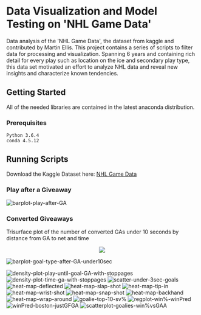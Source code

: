 # Data Visualization and Model Testing on 'NHL Game Data' 

Data analysis of the 'NHL Game Data', the dataset from kaggle and contributed by Martin Ellis. This project contains a series of scripts to filter data for processing and visualization. Spanning 6 years and containing rich detail for every play such as location on the ice and secondary play type, this data set motivated an effort to analyze NHL data and reveal new insights and characterize known tendencies. 


## Getting Started
All of the needed libraries are contained in the latest anaconda distribution.
### Prerequisites

```
Python 3.6.4
conda 4.5.12
```
## Running Scripts
Download the Kaggle Dataset here: [NHL Game Data](https://www.kaggle.com/martinellis/nhl-game-data)



### Play after a Giveaway
![barplot-play-after-GA](https://user-images.githubusercontent.com/21959159/58521134-a2dd9500-8178-11e9-99cb-39153086251b.png)

### Converted Giveaways
Trisurface plot of the number of converted GAs under 10 seconds by distance from GA to net and time
<p align="center">
  <img src="https://user-images.githubusercontent.com/21959159/58520036-3ca24380-8173-11e9-8646-6cd7a36ec1a7.gif">
</p>

![barplot-goal-type-after-GA-under10sec](https://user-images.githubusercontent.com/21959159/58521117-87728a00-8178-11e9-85fe-a43a18417b36.png)


![density-plot-play-until-goal-GA-with-stoppages](https://user-images.githubusercontent.com/21959159/58522103-1634d600-817c-11e9-805c-b34d4bb7f1e2.png)
![density-plot-time-ga-with-stoppages](https://user-images.githubusercontent.com/21959159/58522118-2c429680-817c-11e9-9c90-67f27dc48ee0.png)
![scatter-under-3sec-goals](https://user-images.githubusercontent.com/21959159/58522140-3ebcd000-817c-11e9-82bd-eef97b24b10d.png)
![heat-map-deflected](https://user-images.githubusercontent.com/21959159/58522141-3ebcd000-817c-11e9-87d9-a88ae49489fe.png)
![heat-map-slap-shot](https://user-images.githubusercontent.com/21959159/58522142-3f556680-817c-11e9-9119-c9b5e3450fbd.png)
![heat-map-tip-in](https://user-images.githubusercontent.com/21959159/58522143-3f556680-817c-11e9-8bba-983a2976d3f9.png)
![heat-map-wrist-shot](https://user-images.githubusercontent.com/21959159/58522144-3fedfd00-817c-11e9-8fd4-25f9ae2ddbcc.png)
![heat-map-snap-shot](https://user-images.githubusercontent.com/21959159/58522145-3fedfd00-817c-11e9-9751-09f672dc6d63.png)
![heat-map-backhand](https://user-images.githubusercontent.com/21959159/58522146-3fedfd00-817c-11e9-9f57-2d4f10bd3cad.png)
![heat-map-wrap-around](https://user-images.githubusercontent.com/21959159/58522147-3fedfd00-817c-11e9-8c46-9d995ba43d2a.png)
![goalie-top-10-sv%](https://user-images.githubusercontent.com/21959159/58522148-40869380-817c-11e9-840d-8d94bdd0a9aa.png)
![regplot-win%-winPred](https://user-images.githubusercontent.com/21959159/58522149-40869380-817c-11e9-9f48-33ca647cfeaa.png)
![winPred-boston-justGFGA](https://user-images.githubusercontent.com/21959159/58522150-40869380-817c-11e9-9b93-dcc7021f636b.png)
![scatterplot-goalies-win%vsGAA](https://user-images.githubusercontent.com/21959159/58522151-40869380-817c-11e9-86a7-4d94cf59bdf1.png)
